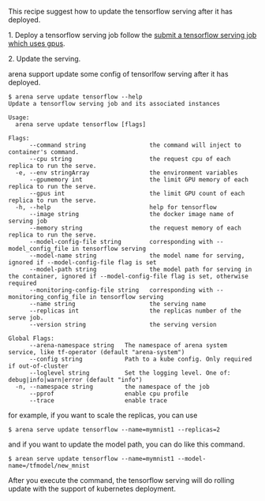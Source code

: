 This recipe suggest how to update the tensorflow serving after it has deployed.

1\. Deploy a tensorflow serving job follow the [submit a tensorflow serving job which uses gpus](tfserving/gpu.md).

2\. Update the serving.

arena support update some config of tensorlfow serving after it has deployed.

```shell
$ arena serve update tensorflow --help
Update a tensorflow serving job and its associated instances

Usage:
  arena serve update tensorflow [flags]

Flags:
      --command string                  the command will inject to container's command.
      --cpu string                      the request cpu of each replica to run the serve.
  -e, --env stringArray                 the environment variables
      --gpumemory int                   the limit GPU memory of each replica to run the serve.
      --gpus int                        the limit GPU count of each replica to run the serve.
  -h, --help                            help for tensorflow
      --image string                    the docker image name of serving job
      --memory string                   the request memory of each replica to run the serve.
      --model-config-file string        corresponding with --model_config_file in tensorflow serving
      --model-name string               the model name for serving, ignored if --model-config-file flag is set
      --model-path string               the model path for serving in the container, ignored if --model-config-file flag is set, otherwise required
      --monitoring-config-file string   corresponding with --monitoring_config_file in tensorflow serving
      --name string                     the serving name
      --replicas int                    the replicas number of the serve job.
      --version string                  the serving version

Global Flags:
      --arena-namespace string   The namespace of arena system service, like tf-operator (default "arena-system")
      --config string            Path to a kube config. Only required if out-of-cluster
      --loglevel string          Set the logging level. One of: debug|info|warn|error (default "info")
  -n, --namespace string         the namespace of the job
      --pprof                    enable cpu profile
      --trace                    enable trace
```

for example, if you want to scale the replicas, you can use

```shell
$ arena serve update tensorflow --name=mymnist1 --replicas=2 
```

and if you want to update the model path, you can do like this command.

```shell
$ arean serve update tensorflow --name=mymnist1 --model-name=/tfmodel/new_mnist
```

After you execute the command, the tensorflow serving will do rolling update with the support of kubernetes deployment.

